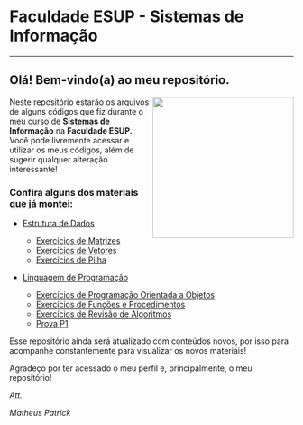 # Faculdade ESUP - Sistemas de Informação
---
## Olá! Bem-vindo(a) ao meu repositório.
<img align="right" src="https://octodex.github.com/images/Professortocat_v2.png" width="250">

Neste repositório estarão os arquivos de alguns códigos que fiz durante o meu curso de **Sistemas de Informação** na **Faculdade ESUP.**
Você pode livremente acessar e utilizar os meus códigos, além de sugerir qualquer alteração interessante!

### Confira alguns dos materiais que já montei:
* [Estrutura de Dados](https://github.com/mpatrickaires/faculdade-esup/tree/main/EstruturaDeDados)
   * [Exercícios de Matrizes](https://github.com/mpatrickaires/faculdade-esup/tree/main/EstruturaDeDados/exerciciosdematrizes)
   * [Exercícios de Vetores](https://github.com/mpatrickaires/faculdade-esup/tree/main/EstruturaDeDados/exerciciosvetores)
   * [Exercícios de Pilha](https://github.com/mpatrickaires/faculdade-esup/tree/main/EstruturaDeDados/stack)
   
* [Linguagem de Programação](https://github.com/mpatrickaires/faculdade-esup/tree/main/LinguagemDePrograma%C3%A7%C3%A3o)
   * [Exercícios de Programação Orientada a Objetos](https://github.com/mpatrickaires/faculdade-esup/tree/main/LinguagemDePrograma%C3%A7%C3%A3o/Exerc%C3%ADcios%20POO)
   * [Exercícios de Funções e Procedimentos](https://github.com/mpatrickaires/faculdade-esup/tree/main/LinguagemDePrograma%C3%A7%C3%A3o/Exerc%C3%ADcios%20de%20Fun%C3%A7%C3%B5es%20e%20Procedimentos)
   * [Exercícios de Revisão de Algoritmos](https://github.com/mpatrickaires/faculdade-esup/tree/main/LinguagemDePrograma%C3%A7%C3%A3o/Lista%20de%20Exerc%C3%ADcios%2001)
   * [Prova P1](https://github.com/mpatrickaires/faculdade-esup/tree/main/LinguagemDePrograma%C3%A7%C3%A3o/Prova%20P1)
   
Esse repositório ainda será atualizado com conteúdos novos, por isso para acompanhe constantemente para visualizar os novos materiais!

Agradeço por ter acessado o meu perfil e, principalmente, o meu repositório!


*Att.*


*Matheus Patrick*
